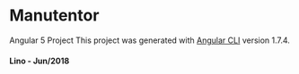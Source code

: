 # Manutentor
Angular 5 Project
This project was generated with [Angular CLI](https://github.com/angular/angular-cli) version 1.7.4.



























#### Lino - Jun/2018
